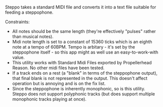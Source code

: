 Steppo takes a standard MIDI file and converts it into a text file suitable for feeding a steppophone. 

Constraints:
- All notes should be the same length (they're effectively "pulses" rather than musical notes).
- Midi note length is set to a constant of 15360 ticks which is an eighth note at a tempo of 60BPM. Tempo is arbitary - it's set by the steppophone itself - so this app might as well use an easy-to-work-with value.
- This utility works with Standard Midi Files exported by Propellerhead Reason. No other midi files have been tested.
- If a track ends on a rest (a "blank" in terms of the steppophone output), that final blank is not represented in the output. This doesn't affect operation but is annoying and is on the fix list.
- Since the steppophone is inherently monophonic, so is this utility. Steppo does not support polyphonic tracks (but does support multiple monophonic tracks playing at once).